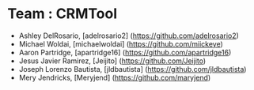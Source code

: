 # Team : CRMTool

* Ashley DelRosario, [adelrosario2] (https://github.com/adelrosario2)
* Michael Woldai, [michaelwoldai] (https://github.com/miickeye)
* Aaron Partridge, [apartridge16] (https://github.com/apartridge16)
* Jesus Javier Ramirez, [Jeijito] (https://github.com/Jeijito)
* Joseph Lorenzo Bautista, [jldbautista] (https://github.com/jldbautista)
* Mery Jendricks, [Meryjend] (https://github.com/maryjend)